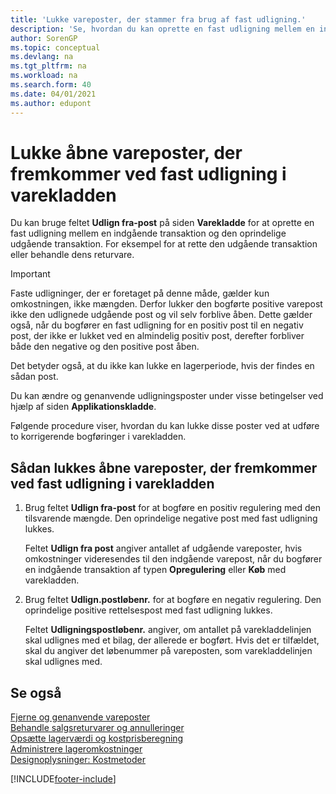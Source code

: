 ```yaml
---
title: 'Lukke vareposter, der stammer fra brug af fast udligning.'
description: 'Se, hvordan du kan oprette en fast udligning mellem en indgående transaktion og den oprindelige udgående transaktion i varekladden.'
author: SorenGP
ms.topic: conceptual
ms.devlang: na
ms.tgt_pltfrm: na
ms.workload: na
ms.search.form: 40
ms.date: 04/01/2021
ms.author: edupont
---
```

# <a name="close-open-item-ledger-entries-resulting-from-fixed-application-in-the-item-journal" />Lukke åbne vareposter, der fremkommer ved fast udligning i varekladden

Du kan bruge feltet **Udlign fra-post** på siden **Varekladde** for at oprette en fast udligning mellem en indgående transaktion og den oprindelige udgående transaktion. For eksempel for at rette den udgående transaktion eller behandle dens returvare.  

> [!IMPORTANT]  
> Faste udligninger, der er foretaget på denne måde, gælder kun omkostningen, ikke mængden. Derfor lukker den bogførte positive varepost ikke den udlignede udgående post og vil selv forblive åben. Dette gælder også, når du bogfører en fast udligning for en positiv post til en negativ post, der ikke er lukket ved en almindelig positiv post, derefter forbliver både den negative og den positive post åben.  
>
> Det betyder også, at du ikke kan lukke en lagerperiode, hvis der findes en sådan post.  

Du kan ændre og genanvende udligningsposter under visse betingelser ved hjælp af siden **Applikationskladde**.  

Følgende procedure viser, hvordan du kan lukke disse poster ved at udføre to korrigerende bogføringer i varekladden.  

## <a name="to-close-open-item-ledger-entries-that-result-from-a-fixed-application-in-the-item-journal" />Sådan lukkes åbne vareposter, der fremkommer ved fast udligning i varekladden

1. Brug feltet **Udlign fra-post** for at bogføre en positiv regulering med den tilsvarende mængde. Den oprindelige negative post med fast udligning lukkes.  

    Feltet **Udlign fra post** angiver antallet af udgående vareposter, hvis omkostninger videresendes til den indgående varepost, når du bogfører en indgående transaktion af typen **Opregulering** eller **Køb** med varekladden.  
2. Brug feltet **Udlign.postløbenr.** for at bogføre en negativ regulering. Den oprindelige positive rettelsespost med fast udligning lukkes.  

    Feltet **Udligningspostløbenr.** angiver, om antallet på varekladdelinjen skal udlignes med et bilag, der allerede er bogført. Hvis det er tilfældet, skal du angiver det løbenummer på vareposten, som varekladdelinjen skal udlignes med.

## <a name="see-also" />Se også

[Fjerne og genanvende vareposter](finance-how-to-remove-and-reapply-item-entries.md)  
[Behandle salgsreturvarer og annulleringer](sales-how-process-sales-returns-cancellations.md)  
[Opsætte lagerværdi og kostprisberegning](finance-set-up-inventory-valuation-and-costing.md)  
[Administrere lageromkostninger](finance-manage-inventory-costs.md)  
[Designoplysninger: Kostmetoder](design-details-costing-methods.md)


[!INCLUDE[footer-include](includes/footer-banner.md)]
